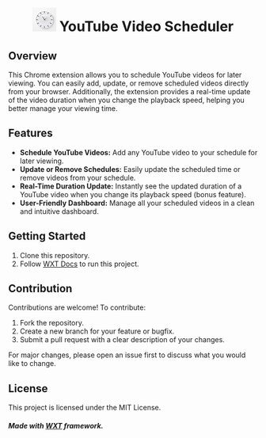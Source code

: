 <div align="center">

# ![Extension Icon](public/icon/icon-48.png) YouTube Video Scheduler

</div>


## Overview
This Chrome extension allows you to schedule YouTube videos for later viewing. You can easily add, update, or remove scheduled videos directly from your browser. Additionally, the extension provides a real-time update of the video duration when you change the playback speed, helping you better manage your viewing time.

## Features
- **Schedule YouTube Videos:** Add any YouTube video to your schedule for later viewing.
- **Update or Remove Schedules:** Easily update the scheduled time or remove videos from your schedule.
- **Real-Time Duration Update:** Instantly see the updated duration of a YouTube video when you change its playback speed (bonus feature).
- **User-Friendly Dashboard:** Manage all your scheduled videos in a clean and intuitive dashboard.

## Getting Started
1. Clone this repository.
2. Follow [WXT Docs](https://wxt.dev/guide/installation.html) to run this project.

## Contribution
Contributions are welcome! To contribute:
1. Fork the repository.
2. Create a new branch for your feature or bugfix.
4. Submit a pull request with a clear description of your changes.

For major changes, please open an issue first to discuss what you would like to change.

## License
This project is licensed under the MIT License.

##### Made with [WXT](https://wxt.dev/) framework.